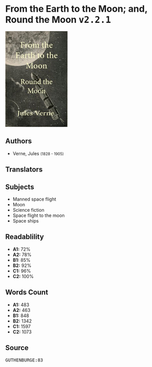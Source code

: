 # From the Earth to the Moon; and, Round the Moon <kbd>v2.2.1</kbd>

![](./cover.medium.jpg "")

## Authors


 - Verne, Jules <small>(1828 - 1905)</small>

## Translators



## Subjects


 - Manned space flight
 - Moon
 - Science fiction
 - Space flight to the moon
 - Space ships

## Readablility


 - **A1:** 72%
 - **A2:** 78%
 - **B1:** 85%
 - **B2:** 92%
 - **C1:** 96%
 - **C2:** 100%

## Words Count


 - **A1:** 483
 - **A2:** 463
 - **B1:** 848
 - **B2:** 1342
 - **C1:** 1597
 - **C2:** 1073

## Source


<kbd>GUTHENBURGE:83</kbd>
